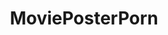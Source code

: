 ---
title: MoviePosterPorn
crosslinks:
- MovieGuide
- PornOverlords
- movies
- StarWars
- HorrorHouse
- fictionalmovieposters
- fridaythe13th
- livven
---